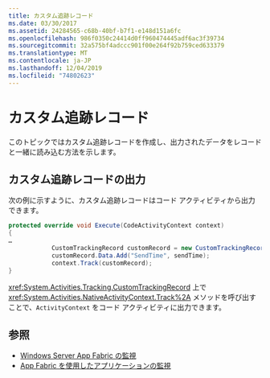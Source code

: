 ```yaml
---
title: カスタム追跡レコード
ms.date: 03/30/2017
ms.assetid: 24284565-c68b-40bf-b7f1-e148d151a6fc
ms.openlocfilehash: 986f0350c24414d0ff960474445adf6ac3f39734
ms.sourcegitcommit: 32a575bf4adccc901f00e264f92b759ced633379
ms.translationtype: MT
ms.contentlocale: ja-JP
ms.lasthandoff: 12/04/2019
ms.locfileid: "74802623"
---
```

# <a name="custom-tracking-records"></a>カスタム追跡レコード

このトピックではカスタム追跡レコードを作成し、出力されたデータをレコードと一緒に読み込む方法を示します。

## <a name="emitting-custom-tracking-records"></a>カスタム追跡レコードの出力

次の例に示すように、カスタム追跡レコードはコード アクティビティから出力できます。

```csharp
protected override void Execute(CodeActivityContext context)
{
…
            CustomTrackingRecord customRecord = new CustomTrackingRecord("CustomEmailSentEvent");
            customRecord.Data.Add("SendTime", sendTime);
            context.Track(customRecord);
}
```

<xref:System.Activities.Tracking.CustomTrackingRecord> 上で <xref:System.Activities.NativeActivityContext.Track%2A> メソッドを呼び出すことで、`ActivityContext` をコード アクティビティに出力できます。

## <a name="see-also"></a>参照

- [Windows Server App Fabric の監視](https://docs.microsoft.com/previous-versions/appfabric/ee677251(v=azure.10))
- [App Fabric を使用したアプリケーションの監視](https://docs.microsoft.com/previous-versions/appfabric/ee677276(v=azure.10))
